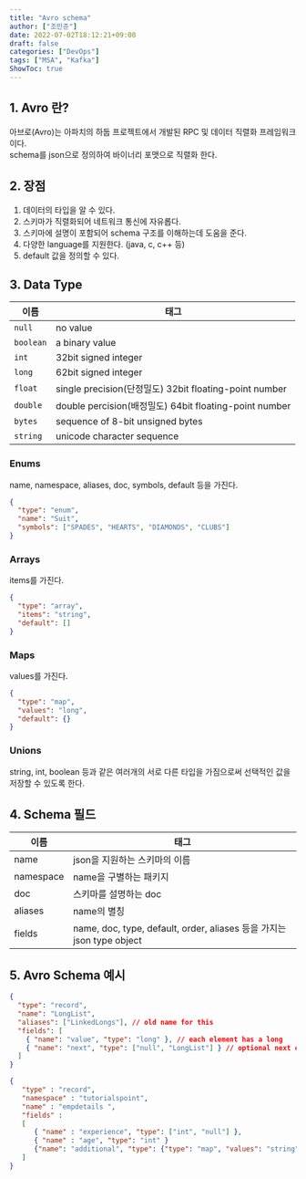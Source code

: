 ```yaml
---
title: "Avro schema"
author: ["조민준"]
date: 2022-07-02T18:12:21+09:00
draft: false
categories: ["DevOps"]
tags: ["MSA", "Kafka"]
ShowToc: true
---
```


## 1. Avro 란?

아브로(Avro)는 아파치의 하둡 프로젝트에서 개발된 RPC 및 데이터 직렬화 프레임워크이다.  
schema를 json으로 정의하여 바이너리 포맷으로 직렬화 한다.

## 2. 장점

1. 데이터의 타입을 알 수 있다.
2. 스키마가 직렬화되어 네트워크 통신에 자유롭다.
3. 스키마에 설명이 포함되어 schema 구조를 이해하는데 도움을 준다.
4. 다양한 language를 지원한다. (java, c, c++ 등)
5. default 값을 정의할 수 있다.

## 3. Data Type

| 이름      | 태그                                                   |
| --------- | ------------------------------------------------------ |
| `null`    | no value                                               |
| `boolean` | a binary value                                         |
| `int`     | 32bit signed integer                                   |
| `long`    | 62bit signed integer                                   |
| `float`   | single precision(단정밀도) 32bit floating-point number |
| `double`  | double percision(배정밀도) 64bit floating-point number |
| `bytes`   | sequence of 8-bit unsigned bytes                       |
| `string`  | unicode character sequence                             |

### Enums

name, namespace, aliases, doc, symbols, default 등을 가진다.

```json
{
  "type": "enum",
  "name": "Suit",
  "symbols": ["SPADES", "HEARTS", "DIAMONDS", "CLUBS"]
}
```

### Arrays

items를 가진다.

```json
{
  "type": "array",
  "items": "string",
  "default": []
}
```

### Maps

values를 가진다.

```json
{
  "type": "map",
  "values": "long",
  "default": {}
}
```

### Unions

string, int, boolean 등과 같은 여러개의 서로 다른 타입을 가짐으로써 선택적인 값을 저장할 수 있도록 한다.

## 4. Schema 필드

| 이름      | 태그                                                                  |
| --------- | --------------------------------------------------------------------- |
| name      | json을 지원하는 스키마의 이름                                         |
| namespace | name을 구별하는 패키지                                                |
| doc       | 스키마를 설명하는 doc                                                 |
| aliases   | name의 별칭                                                           |
| fields    | name, doc, type, default, order, aliases 등을 가지는 json type object |

## 5. Avro Schema 예시

```json
{
  "type": "record",
  "name": "LongList",
  "aliases": ["LinkedLongs"], // old name for this
  "fields": [
    { "name": "value", "type": "long" }, // each element has a long
    { "name": "next", "type": ["null", "LongList"] } // optional next element
  ]
}
```

```json
{
   "type" : "record",
   "namespace" : "tutorialspoint",
   "name" : "empdetails ",
   "fields" :
   [
      { "name" : "experience", "type": ["int", "null"] },
      { "name" : "age", "type": "int" }
      {"name": "additional", "type": {"type": "map", "values": "string"}}
   ]
}
```
